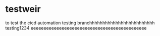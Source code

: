 # testweir
to test the cicd automation
testing
branchhhhhhhhhhhhhhhhhhhhhhhhh
testing1234
eeeeeeeeeeeeeeeeeeeeeeeeeeeeeeeeeeeeeeeeeeeee
